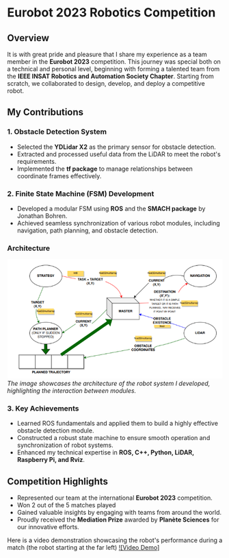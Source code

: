 # Eurobot 2023 Robotics Competition 

## Overview
It is with great pride and pleasure that I share my experience as a team member in the **Eurobot 2023** competition. This journey was special both on a technical and personal level, beginning with forming a talented team from the **IEEE INSAT Robotics and Automation Society Chapter**. Starting from scratch, we collaborated to design, develop, and deploy a competitive robot.

## My Contributions

### 1. Obstacle Detection System
- Selected the **YDLidar X2** as the primary sensor for obstacle detection.
- Extracted and processed useful data from the LiDAR to meet the robot's requirements.
- Implemented the **tf package** to manage relationships between coordinate frames effectively.

### 2. Finite State Machine (FSM) Development
- Developed a modular FSM using **ROS** and the **SMACH package** by Jonathan Bohren.
- Achieved seamless synchronization of various robot modules, including navigation, path planning, and obstacle detection.
### Architecture
![Robot Architecture](architecture.PNG)  
*The image showcases the architecture of the robot system I developed, highlighting the interaction between modules.*

### 3. Key Achievements
- Learned ROS fundamentals and applied them to build a highly effective obstacle detection module.
- Constructed a robust state machine to ensure smooth operation and synchronization of robot systems.
- Enhanced my technical expertise in **ROS, C++, Python, LiDAR, Raspberry Pi, and Rviz**.

## Competition Highlights
- Represented our team at the international **Eurobot 2023** competition.
- Won 2 out of the 5 matches played
- Gained valuable insights by engaging with teams from around the world.
- Proudly received the **Mediation Prize** awarded by **Planète Sciences** for our innovative efforts.

Here is a video demonstration showcasing the robot's performance during a match (the robot starting at the far left) 
[![Video Demo]](Eurobot2023.mp4)


